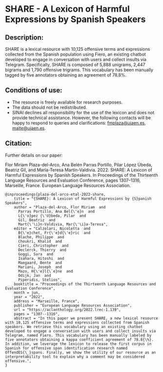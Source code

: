 # SHARE - A Lexicon of Harmful Expressions by Spanish Speakers
## Description:

SHARE is a lexical resource with 10,125 offensive terms and expressions collected from the Spanish population using Fiero, an existing chatbot developed to engage in conversation with users and collect insults via Telegram. Specifically, SHARE is composed of 5,888 unigrams, 2,447 bigrams and 1,790 offensive trigrams. This vocabulary has been manually tagged by five annotators obtaining an agreement of 78.8%.

## Conditions of use:
- The resource is freely available for research purposes.
- The data should not be redistributed.
- SINAI declines all responsibility for the use of the lexicon and does not provide technical assistance. However, the following contacts will be happy to respond to queries and clarifications: fmplaza@ujaen.es, maite@ujaen.es.

## Citation: 

Further details on our paper:

Flor Miriam Plaza-del-Arco, Ana Belén Parras Portillo, Pilar López Úbeda, Beatriz Gil, and María-Teresa Martín-Valdivia. 2022. SHARE: A Lexicon of Harmful Expressions by Spanish Speakers. In Proceedings of the Thirteenth Language Resources and Evaluation Conference, pages 1307–1316, Marseille, France. European Language Resources Association.

```
@inproceedings{plaza-del-arco-etal-2022-share,
    title = "{SHARE}: A Lexicon of Harmful Expressions by {S}panish Speakers",
    author = "Plaza-del-Arco, Flor Miriam  and
      Parras Portillo, Ana Bel{\'e}n  and
      L{\'o}pez {\'U}beda, Pilar  and
      Gil, Beatriz  and
      Mart{\'\i}n-Valdivia, Mar{\'\i}a-Teresa",
    editor = "Calzolari, Nicoletta  and
      B{\'e}chet, Fr{\'e}d{\'e}ric  and
      Blache, Philippe  and
      Choukri, Khalid  and
      Cieri, Christopher  and
      Declerck, Thierry  and
      Goggi, Sara  and
      Isahara, Hitoshi  and
      Maegaard, Bente  and
      Mariani, Joseph  and
      Mazo, H{\'e}l{\`e}ne  and
      Odijk, Jan  and
      Piperidis, Stelios",
    booktitle = "Proceedings of the Thirteenth Language Resources and Evaluation Conference",
    month = jun,
    year = "2022",
    address = "Marseille, France",
    publisher = "European Language Resources Association",
    url = "https://aclanthology.org/2022.lrec-1.139",
    pages = "1307--1316",
    abstract = "In this paper we present SHARE, a new lexical resource with 10,125 offensive terms and expressions collected from Spanish speakers. We retrieve this vocabulary using an existing chatbot developed to engage a conversation with users and collect insults via Telegram, named Fiero. This vocabulary has been manually labeled by five annotators obtaining a kappa coefficient agreement of 78.8{\%}. In addition, we leverage the lexicon to release the first corpus in Spanish for offensive span identification research named OffendES{\_}spans. Finally, we show the utility of our resource as an interpretability tool to explain why a comment may be considered offensive.",
}
```
